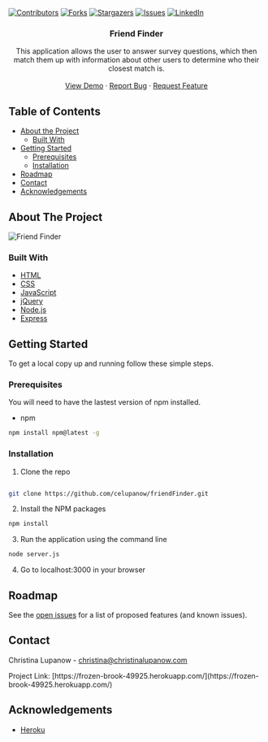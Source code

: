 <!-- PROJECT SHIELDS -->

[![Contributors][contributors-shield]][contributors-url] [![Forks][forks-shield]][forks-url] [![Stargazers][stars-shield]][stars-url] [![Issues][issues-shield]][issues-url] [![LinkedIn][linkedin-shield]][linkedin-url]

 
<h3 align="center">Friend Finder</h3>
<p align="center">
This application allows the user to answer survey questions, which then match them up with information about other users to determine who their closest match is.
<br />
<br />
<a href="https://frozen-brook-49925.herokuapp.com/">View Demo</a>
·
<a href="https://github.com/celupanow/friendFinder/issues">Report Bug</a>
·
<a href="https://github.com/celupanow/friendFinder/issues">Request Feature</a>

</p>

</p>
<!-- TABLE OF CONTENTS -->

## Table of Contents

* [About the Project](#about-the-project)
	* [Built With](#built-with)
* [Getting Started](#getting-started)
	* [Prerequisites](#prerequisites)
	* [Installation](#installation)
* [Roadmap](#roadmap)
* [Contact](#contact)
* [Acknowledgements](#acknowledgements)

 
<!-- ABOUT THE PROJECT -->

## About The Project
![Friend Finder](./public/assets/img/eatdafriendFinder-agile-wave.png "Friend Finder")

### Built With
* [HTML](https://developer.mozilla.org/en-US/docs/Web/HTML)
* [CSS](https://developer.mozilla.org/en-US/docs/Web/CSS)
* [JavaScript](https://www.javascript.com/)
* [jQuery](https://jquery.com/)
* [Node.js](https://nodejs.org)
* [Express](https://expressjs.com/)

<!-- GETTING STARTED -->

## Getting Started
To get a local copy up and running follow these simple steps.


### Prerequisites

You will need to have the lastest version of npm installed.
* npm
```sh
npm install npm@latest -g
```
  
### Installation

1. Clone the repo

```sh

git clone https://github.com/celupanow/friendFinder.git

```
2. Install the NPM packages
```sh
npm install
```
3. Run the application using the command line
```sh
node server.js
```
4. Go to localhost:3000 in your browser

<!-- ROADMAP -->

## Roadmap

  

See the [open issues](https://github.com/celupanow/friendFinder/issues) for a list of proposed features (and known issues).

<!-- CONTACT -->

## Contact
Christina Lupanow - christina@christinalupanow.com
<p>
Project Link: [https://frozen-brook-49925.herokuapp.com/](https://frozen-brook-49925.herokuapp.com/)

<!-- ACKNOWLEDGEMENTS -->

## Acknowledgements
* [Heroku](https://heroku.com)


<!-- MARKDOWN LINKS & IMAGES -->

<!-- https://www.markdownguide.org/basic-syntax/#reference-style-links -->

[contributors-shield]: https://img.shields.io/github/contributors/celupanow/friendFinder.svg?style=flat-square

[contributors-url]: https://github.com/celupanow/friendFinder/graphs/contributors

[forks-shield]: https://img.shields.io/github/forks/celupanow/friendFinder.svg?style=flat-square

[forks-url]: https://github.com/celupanow/friendFinder/network/members

[stars-shield]: https://img.shields.io/github/stars/celupanow/friendFinder.svg?style=flat-square

[stars-url]: https://github.com/celupanow/friendFinder/stargazers

[issues-shield]: https://img.shields.io/github/issues/celupanow/friendFinder.svg?style=flat-square

[issues-url]: https://github.com/celupanow/friendFinder/issues

[license-shield]: https://img.shields.io/github/license/celupanow/friendFinder.svg?style=flat-square

[license-url]: https://github.com/celupanow/friendFinder/blob/master/LICENSE.txt

[linkedin-shield]: https://img.shields.io/badge/-LinkedIn-black.svg?style=flat-square&logo=linkedin&colorB=555

[linkedin-url]: https://linkedin.com/in/celupanow

[product-screenshot]: images/screenshot.png
<!--stackedit_data:
eyJoaXN0b3J5IjpbNTMxMDU1NzMwLC04MTY2NTI2NThdfQ==
-->